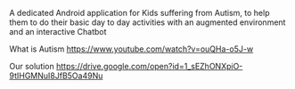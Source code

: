
A dedicated Android application for Kids suffering from Autism, to help them to do their basic day to day activities
with an augmented environment and an interactive Chatbot

What is Autism
https://www.youtube.com/watch?v=ouQHa-o5J-w

Our solution https://drive.google.com/open?id=1_sEZhONXpiO-9tIHGMNuI8JfB5Oa49Nu
